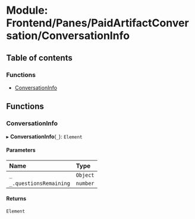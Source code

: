 # Module: Frontend/Panes/PaidArtifactConversation/ConversationInfo

## Table of contents

### Functions

- [ConversationInfo](Frontend_Panes_PaidArtifactConversation_ConversationInfo.md#conversationinfo)

## Functions

### ConversationInfo

▸ **ConversationInfo**(`_`): `Element`

#### Parameters

| Name                   | Type     |
| :--------------------- | :------- |
| `_`                    | `Object` |
| `_.questionsRemaining` | `number` |

#### Returns

`Element`
